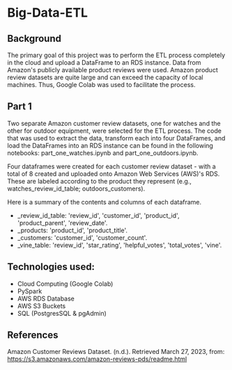 # Big-Data-ETL

## Background
The primary goal of this project was to perform the ETL process completely in the cloud and upload a DataFrame to an RDS instance. Data from Amazon's publicly available product reviews were used. Amazon product review datasets are quite large and can exceed the capacity of local machines. Thus, Google Colab was used to facilitate the process.


## Part 1
Two separate Amazon customer review datasets, one for watches and the other for outdoor equipment, were selected for the ETL process. The code that was used to extract the data, transform each into four DataFrames, and load the DataFrames into an RDS instance can be found in the following notebooks: part_one_watches.ipynb and part_one_outdoors.ipynb. 

Four dataframes were created for each customer review dataset - with a total of 8 created and uploaded onto Amazon Web Services (AWS)'s RDS. These are labeled according to the product they represent (e.g., watches_review_id_table; outdoors_customers).

Here is a summary of the contents and columns of each dataframe.  
- _review_id_table: 'review_id', 'customer_id', 'product_id', 'product_parent', 'review_date'.
- _products: 'product_id', 'product_title'.
- _customers: 'customer_id', 'customer_count'.
- _vine_table: 'review_id', 'star_rating', 'helpful_votes', 'total_votes', 'vine'.


## Technologies used:
- Cloud Computing (Google Colab)
- PySpark
- AWS RDS Database
- AWS S3 Buckets
- SQL (PostgresSQL & pgAdmin)


## References
Amazon Customer Reviews Dataset. (n.d.). Retrieved March 27, 2023, from: https://s3.amazonaws.com/amazon-reviews-pds/readme.html
